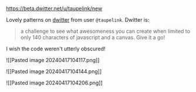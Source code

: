 https://beta.dwitter.net/u/taupelink/new

Lovely patterns on [dwitter](https://beta.dwitter.net/about) from user `@taupelink`. Dwitter is:

> a challenge to see what awesomeness you can create when limited to only 140 characters of javascript and a canvas. Give it a go!

I wish the code weren't utterly obscured!

![[Pasted image 20240417104117.png]]

![[Pasted image 20240417104144.png]]

![[Pasted image 20240417104206.png]]